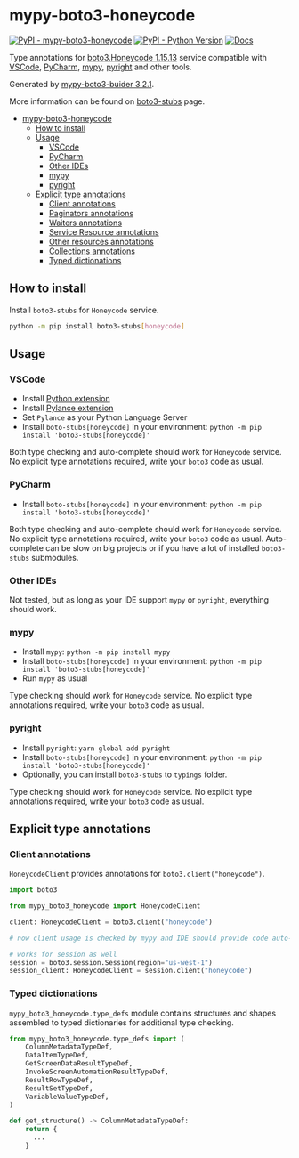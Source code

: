# mypy-boto3-honeycode

[![PyPI - mypy-boto3-honeycode](https://img.shields.io/pypi/v/mypy-boto3-honeycode.svg?color=blue)](https://pypi.org/project/mypy-boto3-honeycode)
[![PyPI - Python Version](https://img.shields.io/pypi/pyversions/mypy-boto3-honeycode.svg?color=blue)](https://pypi.org/project/mypy-boto3-honeycode)
[![Docs](https://img.shields.io/readthedocs/mypy-boto3-builder.svg?color=blue)](https://mypy-boto3-builder.readthedocs.io/)

Type annotations for
[boto3.Honeycode 1.15.13](https://boto3.amazonaws.com/v1/documentation/api/1.15.13/reference/services/honeycode.html#Honeycode) service
compatible with
[VSCode](https://code.visualstudio.com/),
[PyCharm](https://www.jetbrains.com/pycharm/),
[mypy](https://github.com/python/mypy),
[pyright](https://github.com/microsoft/pyright)
and other tools.

Generated by [mypy-boto3-buider 3.2.1](https://github.com/vemel/mypy_boto3_builder).

More information can be found on [boto3-stubs](https://pypi.org/project/boto3-stubs/) page.

- [mypy-boto3-honeycode](#mypy-boto3-honeycode)
  - [How to install](#how-to-install)
  - [Usage](#usage)
    - [VSCode](#vscode)
    - [PyCharm](#pycharm)
    - [Other IDEs](#other-ides)
    - [mypy](#mypy)
    - [pyright](#pyright)
  - [Explicit type annotations](#explicit-type-annotations)
    - [Client annotations](#client-annotations)
    - [Paginators annotations](#paginators-annotations)
    - [Waiters annotations](#waiters-annotations)
    - [Service Resource annotations](#service-resource-annotations)
    - [Other resources annotations](#other-resources-annotations)
    - [Collections annotations](#collections-annotations)
    - [Typed dictionations](#typed-dictionations)

## How to install

Install `boto3-stubs` for `Honeycode` service.

```bash
python -m pip install boto3-stubs[honeycode]
```

## Usage

### VSCode

- Install [Python extension](https://marketplace.visualstudio.com/items?itemName=ms-python.python)
- Install [Pylance extension](https://marketplace.visualstudio.com/items?itemName=ms-python.vscode-pylance)
- Set `Pylance` as your Python Language Server
- Install `boto-stubs[honeycode]` in your environment: `python -m pip install 'boto3-stubs[honeycode]'`

Both type checking and auto-complete should work for `Honeycode` service.
No explicit type annotations required, write your `boto3` code as usual.

### PyCharm

- Install `boto-stubs[honeycode]` in your environment: `python -m pip install 'boto3-stubs[honeycode]'`

Both type checking and auto-complete should work for `Honeycode` service.
No explicit type annotations required, write your `boto3` code as usual.
Auto-complete can be slow on big projects or if you have a lot of installed `boto3-stubs` submodules.

### Other IDEs

Not tested, but as long as your IDE support `mypy` or `pyright`, everything should work.

### mypy

- Install `mypy`: `python -m pip install mypy`
- Install `boto-stubs[honeycode]` in your environment: `python -m pip install 'boto3-stubs[honeycode]'`
- Run `mypy` as usual

Type checking should work for `Honeycode` service.
No explicit type annotations required, write your `boto3` code as usual.

### pyright

- Install `pyright`: `yarn global add pyright`
- Install `boto-stubs[honeycode]` in your environment: `python -m pip install 'boto3-stubs[honeycode]'`
- Optionally, you can install `boto3-stubs` to `typings` folder.

Type checking should work for `Honeycode` service.
No explicit type annotations required, write your `boto3` code as usual.

## Explicit type annotations

### Client annotations

`HoneycodeClient` provides annotations for `boto3.client("honeycode")`.

```python
import boto3

from mypy_boto3_honeycode import HoneycodeClient

client: HoneycodeClient = boto3.client("honeycode")

# now client usage is checked by mypy and IDE should provide code auto-complete

# works for session as well
session = boto3.session.Session(region="us-west-1")
session_client: HoneycodeClient = session.client("honeycode")
```








### Typed dictionations

`mypy_boto3_honeycode.type_defs` module contains structures and shapes assembled
to typed dictionaries for additional type checking.

```python
from mypy_boto3_honeycode.type_defs import (
    ColumnMetadataTypeDef,
    DataItemTypeDef,
    GetScreenDataResultTypeDef,
    InvokeScreenAutomationResultTypeDef,
    ResultRowTypeDef,
    ResultSetTypeDef,
    VariableValueTypeDef,
)

def get_structure() -> ColumnMetadataTypeDef:
    return {
      ...
    }
```
